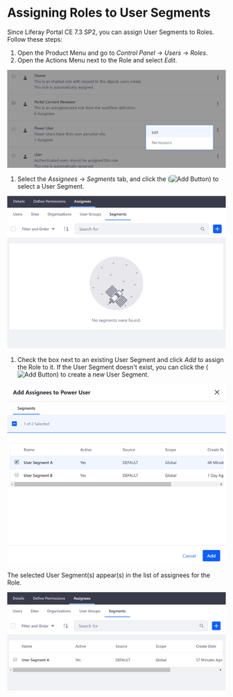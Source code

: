 # Assigning Roles to User Segments

Since Liferay Portal CE 7.3 SP2, you can assign User Segments to Roles. Follow these steps:

1. Open the Product Menu and go to *Control Panel* &rarr; *Users* &rarr; *Roles*.
1. Open the Actions Menu next to the Role and select *Edit*.

![Edit a Role to assign the User Segment to it.](./assigning-roles-to-user-segments/images/01.png)

1. Select the *Assignees* &rarr; *Segments* tab, and click the (![Add Button](../../../../images/button-add.png)) to select a User Segment.

![Go to the Segments tab under Assignees to assign the Role.](./assigning-roles-to-user-segments/images/02.png)
 
1. Check the box next to an existing User Segment and click *Add* to assign the Role to it. If the User Segment doesn't exist, you can click the (![Add Button](../../../../images/button-add.png)) to create a new User Segment.

![Check the box next to the User Segment you want to assign the Role to.](./assigning-roles-to-user-segments/images/03.png)

The selected User Segment(s) appear(s) in the list of assignees for the Role.

![The User Segment appears under the list of Assignees for the Role.](./assigning-roles-to-user-segments/images/04.png)